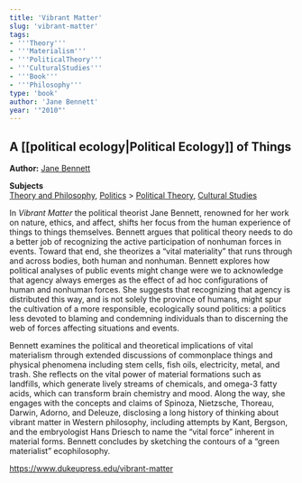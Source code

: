```yaml
---
title: 'Vibrant Matter'
slug: 'vibrant-matter'
tags:
- '''Theory'''
- '''Materialism'''
- '''PoliticalTheory'''
- '''CulturalStudies'''
- '''Book'''
- '''Philosophy'''
type: 'book'
author: 'Jane Bennett'
year: '"2010"'
---
```


## A [[political ecology|Political Ecology]] of Things

**Author:** [Jane Bennett](https://www.dukeupress.edu/explore-subjects/browse?AuID=2332206 "More information about Author Jane  Bennett")

**Subjects**  
[Theory and Philosophy](https://www.dukeupress.edu/explore-subjects/browse?subjectid=120&sortid=3), [Politics](https://www.dukeupress.edu/explore-subjects/browse?subjectid=121&sortid=3) > [Political Theory](https://www.dukeupress.edu/explore-subjects/browse?subjectid=121003&sortid=3), [Cultural Studies](https://www.dukeupress.edu/explore-subjects/browse?subjectid=86&sortid=3)

In _Vibrant Matter_ the political theorist Jane Bennett, renowned for her work on nature, ethics, and affect, shifts her focus from the human experience of things to things themselves. Bennett argues that political theory needs to do a better job of recognizing the active participation of nonhuman forces in events. Toward that end, she theorizes a “vital materiality” that runs through and across bodies, both human and nonhuman. Bennett explores how political analyses of public events might change were we to acknowledge that agency always emerges as the effect of ad hoc configurations of human and nonhuman forces. She suggests that recognizing that agency is distributed this way, and is not solely the province of humans, might spur the cultivation of a more responsible, ecologically sound politics: a politics less devoted to blaming and condemning individuals than to discerning the web of forces affecting situations and events.

Bennett examines the political and theoretical implications of vital materialism through extended discussions of commonplace things and physical phenomena including stem cells, fish oils, electricity, metal, and trash. She reflects on the vital power of material formations such as landfills, which generate lively streams of chemicals, and omega-3 fatty acids, which can transform brain chemistry and mood. Along the way, she engages with the concepts and claims of Spinoza, Nietzsche, Thoreau, Darwin, Adorno, and Deleuze, disclosing a long history of thinking about vibrant matter in Western philosophy, including attempts by Kant, Bergson, and the embryologist Hans Driesch to name the “vital force” inherent in material forms. Bennett concludes by sketching the contours of a “green materialist” ecophilosophy.

https://www.dukeupress.edu/vibrant-matter
